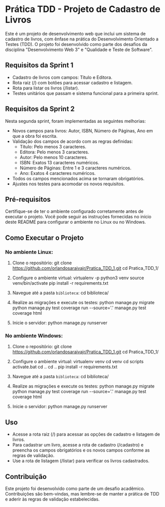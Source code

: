# Prática TDD - Projeto de Cadastro de Livros

Este é um projeto de desenvolvimento web que inclui um sistema de cadastro de livros, com ênfase na prática do Desenvolvimento Orientado a Testes (TDD). O projeto foi desenvolvido como parte dos desafios da disciplina "Desenvolvimento Web 3" e "Qualidade e Teste de Software".

## Requisitos da Sprint 1

- Cadastro de livros com campos: Título e Editora.
- Rota raiz (/) com botões para acessar cadastro e listagem.
- Rota para listar os livros (/listar).
- Testes unitários que passam e sistema funcional para a primeira sprint.

## Requisitos da Sprint 2

Nesta segunda sprint, foram implementadas as seguintes melhorias:

- Novos campos para livros: Autor, ISBN, Número de Páginas, Ano em que a obra foi escrita.
- Validação dos campos de acordo com as regras definidas:
  - Título: Pelo menos 3 caracteres.
  - Editora: Pelo menos 3 caracteres.
  - Autor: Pelo menos 10 caracteres.
  - ISBN: Exatos 13 caracteres numéricos.
  - Número de Páginas: Entre 1 e 3 caracteres numéricos.
  - Ano: Exatos 4 caracteres numéricos.
- Todos os campos mencionados acima se tornaram obrigatórios.
- Ajustes nos testes para acomodar os novos requisitos.

## Pré-requisitos

Certifique-se de ter o ambiente configurado corretamente antes de executar o projeto. Você pode seguir as instruções fornecidas no início deste README para configurar o ambiente no Linux ou no Windows.

## Como Executar o Projeto

### No ambiente Linux:

1. Clone o repositório:
git clone https://github.com/orlandosaraivajr/Pratica_TDD_1.git
cd Pratica_TDD_1/

2. Configure o ambiente virtual:
virtualenv -p python3 venv
source venv/bin/activate
pip install -r requirements.txt

3. Navegue até a pasta `biblioteca`:
cd biblioteca/

4. Realize as migrações e execute os testes:
python manage.py migrate
python manage.py test
coverage run --source='.' manage.py test
coverage html

5. Inicie o servidor:
python manage.py runserver

### No ambiente Windows:

1. Clone o repositório:
git clone https://github.com/orlandosaraivajr/Pratica_TDD_1.git
cd Pratica_TDD_1/

2. Configure o ambiente virtual:
virtualenv venv
cd venv
cd scripts
activate.bat
cd ..
cd ..
pip install -r requirements.txt

3. Navegue até a pasta `biblioteca`:
cd biblioteca/

4. Realize as migrações e execute os testes:
python manage.py migrate
python manage.py test
coverage run --source='.' manage.py test
coverage html

5. Inicie o servidor:
python manage.py runserver

## Uso
- Acesse a rota raiz (/) para acessar as opções de cadastro e listagem de livros.
- Para cadastrar um livro, acesse a rota de cadastro (/cadastro) e preencha os campos obrigatórios e os novos campos conforme as regras de validação.
- Use a rota de listagem (/listar) para verificar os livros cadastrados.

## Contribuição
Este projeto foi desenvolvido como parte de um desafio acadêmico. Contribuições são bem-vindas, mas lembre-se de manter a prática de TDD e aderir às regras de validação estabelecidas.
